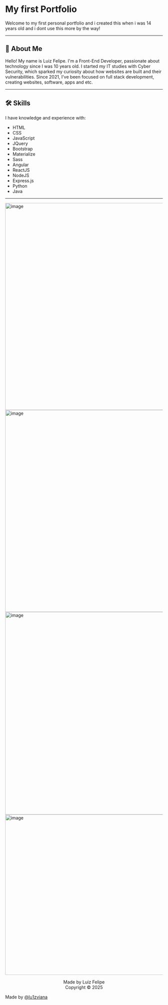 # My first Portfolio

Welcome to my first personal portfolio and i created this when i was 14 years old and i dont use this more by the way!

---

## 🌟 About Me

Hello! My name is Luiz Felipe. I'm a Front-End Developer, passionate about technology since I was 10 years old. I started my IT studies with Cyber Security, which sparked my curiosity about how websites are built and their vulnerabilities. Since 2021, I've been focused on full stack development, creating websites, software, apps and etc.

---

## 🛠 Skills

I have knowledge and experience with:
- HTML
- CSS
- JavaScript
- JQuery
- Bootstrap
- Materialize
- Sass
- Angular
- ReactJS
- NodeJS
- Express.js
- Python
- Java

---
<!--
## 📁 Projects

Some featured projects:

- **News Portal:**  
  A complete, responsive news portal with several pages, developed with ❤️.

- **Newsletter:**  
  Made with EJS and Node.js, so you don't miss out on tech news. Developed with ❤️.

- **Dashboard:**  
  Built with HTML, SCSS, and JQuery, a front-end admin screen. Developed with ❤️.
  -->

<img width="1365" height="662" alt="image" src="https://github.com/user-attachments/assets/760adee4-63b5-4699-a304-623ff9a0e989" />
<img width="1348" height="646" alt="image" src="https://github.com/user-attachments/assets/4a7d95d8-7984-4856-bc39-9ce1f0dad414" />
<img width="1350" height="648" alt="image" src="https://github.com/user-attachments/assets/dee0332f-29cc-45c9-900b-ddc6b209daca" />
<img width="1351" height="513" alt="image" src="https://github.com/user-attachments/assets/9936e4b0-5a65-4b5e-8d74-0a169944308c" />

<p align="center">Made by Luiz Felipe <br> 
Copyright © 2025</p>

Made by [@lu1zviana](https://github.com/lu1zviana)
